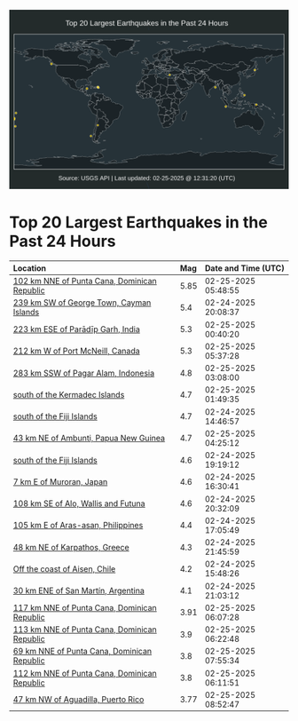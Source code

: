 ![Map](./map.png)

# Top 20 Largest Earthquakes in the Past 24 Hours

| Location | Mag | Date and Time (UTC) |
|:---|:---|:---|
| [102 km NNE of Punta Cana, Dominican Republic](https://earthquake.usgs.gov/earthquakes/eventpage/pr2025056002) | 5.85 | 02-25-2025 05:48:55 |
| [239 km SW of George Town, Cayman Islands](https://earthquake.usgs.gov/earthquakes/eventpage/us6000pv78) | 5.4 | 02-24-2025 20:08:37 |
| [223 km ESE of Parādīp Garh, India](https://earthquake.usgs.gov/earthquakes/eventpage/us6000pv8n) | 5.3 | 02-25-2025 00:40:20 |
| [212 km W of Port McNeill, Canada](https://earthquake.usgs.gov/earthquakes/eventpage/us6000pv9t) | 5.3 | 02-25-2025 05:37:28 |
| [283 km SSW of Pagar Alam, Indonesia](https://earthquake.usgs.gov/earthquakes/eventpage/us6000pv99) | 4.8 | 02-25-2025 03:08:00 |
| [south of the Kermadec Islands](https://earthquake.usgs.gov/earthquakes/eventpage/us6000pv8x) | 4.7 | 02-25-2025 01:49:35 |
| [south of the Fiji Islands](https://earthquake.usgs.gov/earthquakes/eventpage/us7000pfta) | 4.7 | 02-24-2025 14:46:57 |
| [43 km NE of Ambunti, Papua New Guinea](https://earthquake.usgs.gov/earthquakes/eventpage/us6000pv9n) | 4.7 | 02-25-2025 04:25:12 |
| [south of the Fiji Islands](https://earthquake.usgs.gov/earthquakes/eventpage/us6000pv6y) | 4.6 | 02-24-2025 19:19:12 |
| [7 km E of Muroran, Japan](https://earthquake.usgs.gov/earthquakes/eventpage/us6000pv53) | 4.6 | 02-24-2025 16:30:41 |
| [108 km SE of Alo, Wallis and Futuna](https://earthquake.usgs.gov/earthquakes/eventpage/us6000pv7g) | 4.6 | 02-24-2025 20:32:09 |
| [105 km E of Aras-asan, Philippines](https://earthquake.usgs.gov/earthquakes/eventpage/us6000pv5b) | 4.4 | 02-24-2025 17:05:49 |
| [48 km NE of Karpathos, Greece](https://earthquake.usgs.gov/earthquakes/eventpage/us6000pv7z) | 4.3 | 02-24-2025 21:45:59 |
| [Off the coast of Aisen, Chile](https://earthquake.usgs.gov/earthquakes/eventpage/us7000pftz) | 4.2 | 02-24-2025 15:48:26 |
| [30 km ENE of San Martín, Argentina](https://earthquake.usgs.gov/earthquakes/eventpage/us6000pv7n) | 4.1 | 02-24-2025 21:03:12 |
| [117 km NNE of Punta Cana, Dominican Republic](https://earthquake.usgs.gov/earthquakes/eventpage/pr2025056000) | 3.91 | 02-25-2025 06:07:28 |
| [113 km NNE of Punta Cana, Dominican Republic](https://earthquake.usgs.gov/earthquakes/eventpage/pr2025056003) | 3.9 | 02-25-2025 06:22:48 |
| [69 km NNE of Punta Cana, Dominican Republic](https://earthquake.usgs.gov/earthquakes/eventpage/pr2025056004) | 3.8 | 02-25-2025 07:55:34 |
| [112 km NNE of Punta Cana, Dominican Republic](https://earthquake.usgs.gov/earthquakes/eventpage/pr2025056001) | 3.8 | 02-25-2025 06:11:51 |
| [47 km NW of Aguadilla, Puerto Rico](https://earthquake.usgs.gov/earthquakes/eventpage/pr2025056005) | 3.77 | 02-25-2025 08:52:47 |
